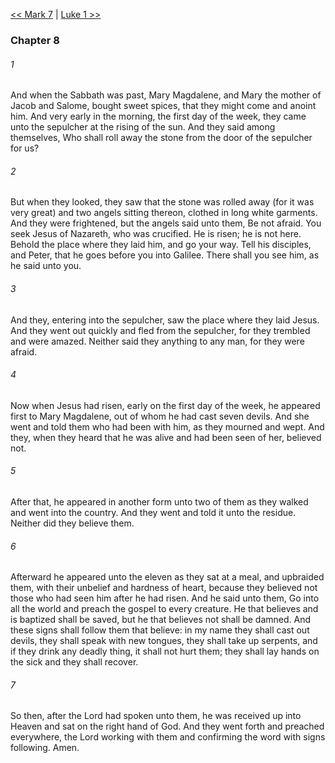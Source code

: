 [<< Mark 7](Mark%207)  |  [Luke 1 >>](Luke%201)

### Chapter 8
###### 1
And when the Sabbath was past, Mary Magdalene, and Mary the mother of Jacob and Salome, bought sweet spices, that they might come and anoint him. And very early in the morning, the first day of the week, they came unto the sepulcher at the rising of the sun. And they said among themselves, Who shall roll away the stone from the door of the sepulcher for us?

###### 2
But when they looked, they saw that the stone was rolled away (for it was very great) and two angels sitting thereon, clothed in long white garments. And they were frightened, but the angels said unto them, Be not afraid. You seek Jesus of Nazareth, who was crucified. He is risen; he is not here. Behold the place where they laid him, and go your way. Tell his disciples, and Peter, that he goes before you into Galilee. There shall you see him, as he said unto you.

###### 3
And they, entering into the sepulcher, saw the place where they laid Jesus. And they went out quickly and fled from the sepulcher, for they trembled and were amazed. Neither said they anything to any man, for they were afraid.

###### 4
Now when Jesus had risen, early on the first day of the week, he appeared first to Mary Magdalene, out of whom he had cast seven devils. And she went and told them who had been with him, as they mourned and wept. And they, when they heard that he was alive and had been seen of her, believed not.

###### 5
After that, he appeared in another form unto two of them as they walked and went into the country. And they went and told it unto the residue. Neither did they believe them.

###### 6
Afterward he appeared unto the eleven as they sat at a meal, and upbraided them, with their unbelief and hardness of heart, because they believed not those who had seen him after he had risen. And he said unto them, Go into all the world and preach the gospel to every creature. He that believes and is baptized shall be saved, but he that believes not shall be damned. And these signs shall follow them that believe: in my name they shall cast out devils, they shall speak with new tongues, they shall take up serpents, and if they drink any deadly thing, it shall not hurt them; they shall lay hands on the sick and they shall recover.

###### 7
So then, after the Lord had spoken unto them, he was received up into Heaven and sat on the right hand of God. And they went forth and preached everywhere, the Lord working with them and confirming the word with signs following. Amen.